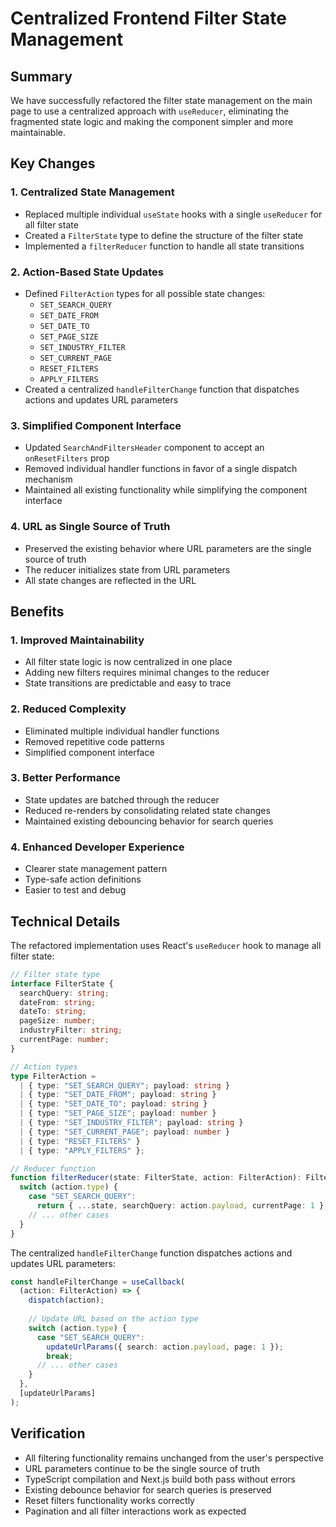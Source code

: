 # Centralized Frontend Filter State Management

## Summary

We have successfully refactored the filter state management on the main page to use a centralized approach with `useReducer`, eliminating the fragmented state logic and making the component simpler and more maintainable.

## Key Changes

### 1. Centralized State Management
- Replaced multiple individual `useState` hooks with a single `useReducer` for all filter state
- Created a `FilterState` type to define the structure of the filter state
- Implemented a `filterReducer` function to handle all state transitions

### 2. Action-Based State Updates
- Defined `FilterAction` types for all possible state changes:
  - `SET_SEARCH_QUERY`
  - `SET_DATE_FROM`
  - `SET_DATE_TO`
  - `SET_PAGE_SIZE`
  - `SET_INDUSTRY_FILTER`
  - `SET_CURRENT_PAGE`
  - `RESET_FILTERS`
  - `APPLY_FILTERS`
- Created a centralized `handleFilterChange` function that dispatches actions and updates URL parameters

### 3. Simplified Component Interface
- Updated `SearchAndFiltersHeader` component to accept an `onResetFilters` prop
- Removed individual handler functions in favor of a single dispatch mechanism
- Maintained all existing functionality while simplifying the component interface

### 4. URL as Single Source of Truth
- Preserved the existing behavior where URL parameters are the single source of truth
- The reducer initializes state from URL parameters
- All state changes are reflected in the URL

## Benefits

### 1. Improved Maintainability
- All filter state logic is now centralized in one place
- Adding new filters requires minimal changes to the reducer
- State transitions are predictable and easy to trace

### 2. Reduced Complexity
- Eliminated multiple individual handler functions
- Removed repetitive code patterns
- Simplified component interface

### 3. Better Performance
- State updates are batched through the reducer
- Reduced re-renders by consolidating related state changes
- Maintained existing debouncing behavior for search queries

### 4. Enhanced Developer Experience
- Clearer state management pattern
- Type-safe action definitions
- Easier to test and debug

## Technical Details

The refactored implementation uses React's `useReducer` hook to manage all filter state:

```typescript
// Filter state type
interface FilterState {
  searchQuery: string;
  dateFrom: string;
  dateTo: string;
  pageSize: number;
  industryFilter: string;
  currentPage: number;
}

// Action types
type FilterAction =
  | { type: "SET_SEARCH_QUERY"; payload: string }
  | { type: "SET_DATE_FROM"; payload: string }
  | { type: "SET_DATE_TO"; payload: string }
  | { type: "SET_PAGE_SIZE"; payload: number }
  | { type: "SET_INDUSTRY_FILTER"; payload: string }
  | { type: "SET_CURRENT_PAGE"; payload: number }
  | { type: "RESET_FILTERS" }
  | { type: "APPLY_FILTERS" };

// Reducer function
function filterReducer(state: FilterState, action: FilterAction): FilterState {
  switch (action.type) {
    case "SET_SEARCH_QUERY":
      return { ...state, searchQuery: action.payload, currentPage: 1 };
    // ... other cases
  }
}
```

The centralized `handleFilterChange` function dispatches actions and updates URL parameters:

```typescript
const handleFilterChange = useCallback(
  (action: FilterAction) => {
    dispatch(action);
    
    // Update URL based on the action type
    switch (action.type) {
      case "SET_SEARCH_QUERY":
        updateUrlParams({ search: action.payload, page: 1 });
        break;
      // ... other cases
    }
  },
  [updateUrlParams]
);
```

## Verification

- All filtering functionality remains unchanged from the user's perspective
- URL parameters continue to be the single source of truth
- TypeScript compilation and Next.js build both pass without errors
- Existing debounce behavior for search queries is preserved
- Reset filters functionality works correctly
- Pagination and all filter interactions work as expected